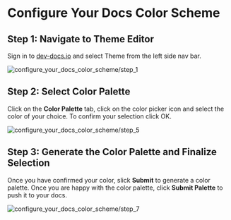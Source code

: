 
# Configure Your Docs Color Scheme

## Step 1: Navigate to Theme Editor

Sign in to [dev-docs.io](https://dev-docs.io) and select Theme from the left side nav bar.

![configure_your_docs_color_scheme/step_1](/img/configure_your_docs_color_scheme/step_1.png)

## Step 2: Select Color Palette

Click on the **Color Palette** tab, click on the color picker icon and select the color of your choice. To confirm your selection click OK. 

![configure_your_docs_color_scheme/step_5](/img/configure_your_docs_color_scheme/step_5.png)

## Step 3: Generate the Color Palette and Finalize Selection 

Once you have confirmed your color, slick **Submit** to generate a color palette. Once you are happy with the color palette, click **Submit Palette** to push it to your docs. 

![configure_your_docs_color_scheme/step_7](/img/configure_your_docs_color_scheme/step_7.png)
  
  
